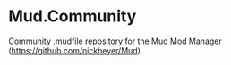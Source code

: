 # Mud.Community
Community .mudfile repository for the Mud Mod Manager (https://github.com/nickheyer/Mud)
